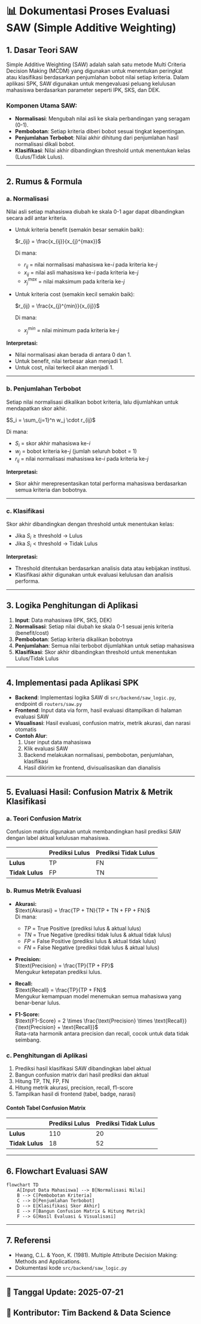 # 📊 Dokumentasi Proses Evaluasi SAW (Simple Additive Weighting)

## 1. Dasar Teori SAW
Simple Additive Weighting (SAW) adalah salah satu metode Multi Criteria Decision Making (MCDM) yang digunakan untuk menentukan peringkat atau klasifikasi berdasarkan penjumlahan bobot nilai setiap kriteria. Dalam aplikasi SPK, SAW digunakan untuk mengevaluasi peluang kelulusan mahasiswa berdasarkan parameter seperti IPK, SKS, dan DEK.

### Komponen Utama SAW:
- **Normalisasi**: Mengubah nilai asli ke skala perbandingan yang seragam (0-1).
- **Pembobotan**: Setiap kriteria diberi bobot sesuai tingkat kepentingan.
- **Penjumlahan Terbobot**: Nilai akhir dihitung dari penjumlahan hasil normalisasi dikali bobot.
- **Klasifikasi**: Nilai akhir dibandingkan threshold untuk menentukan kelas (Lulus/Tidak Lulus).

---

## 2. Rumus & Formula
### a. Normalisasi
Nilai asli setiap mahasiswa diubah ke skala 0-1 agar dapat dibandingkan secara adil antar kriteria.

- Untuk kriteria benefit (semakin besar semakin baik):
  
  $r_{ij} = \frac{x_{ij}}{x_{j}^{max}}$
  
  Di mana:
  - $r_{ij}$ = nilai normalisasi mahasiswa ke-$i$ pada kriteria ke-$j$
  - $x_{ij}$ = nilai asli mahasiswa ke-$i$ pada kriteria ke-$j$
  - $x_{j}^{max}$ = nilai maksimum pada kriteria ke-$j$

- Untuk kriteria cost (semakin kecil semakin baik):
  
  $r_{ij} = \frac{x_{j}^{min}}{x_{ij}}$
  
  Di mana:
  - $x_{j}^{min}$ = nilai minimum pada kriteria ke-$j$

**Interpretasi:**
- Nilai normalisasi akan berada di antara 0 dan 1.
- Untuk benefit, nilai terbesar akan menjadi 1.
- Untuk cost, nilai terkecil akan menjadi 1.

---

### b. Penjumlahan Terbobot
Setiap nilai normalisasi dikalikan bobot kriteria, lalu dijumlahkan untuk mendapatkan skor akhir.

$S_i = \sum_{j=1}^n w_j \cdot r_{ij}$

Di mana:
- $S_i$ = skor akhir mahasiswa ke-$i$
- $w_j$ = bobot kriteria ke-$j$ (jumlah seluruh bobot = 1)
- $r_{ij}$ = nilai normalisasi mahasiswa ke-$i$ pada kriteria ke-$j$

**Interpretasi:**
- Skor akhir merepresentasikan total performa mahasiswa berdasarkan semua kriteria dan bobotnya.

---

### c. Klasifikasi
Skor akhir dibandingkan dengan threshold untuk menentukan kelas:

- Jika $S_i \geq \text{threshold}$ → Lulus
- Jika $S_i < \text{threshold}$ → Tidak Lulus

**Interpretasi:**
- Threshold ditentukan berdasarkan analisis data atau kebijakan institusi.
- Klasifikasi akhir digunakan untuk evaluasi kelulusan dan analisis performa.

---

## 3. Logika Penghitungan di Aplikasi
1. **Input**: Data mahasiswa (IPK, SKS, DEK)
2. **Normalisasi**: Setiap nilai diubah ke skala 0-1 sesuai jenis kriteria (benefit/cost)
3. **Pembobotan**: Setiap kriteria dikalikan bobotnya
4. **Penjumlahan**: Semua nilai terbobot dijumlahkan untuk setiap mahasiswa
5. **Klasifikasi**: Skor akhir dibandingkan threshold untuk menentukan Lulus/Tidak Lulus

---

## 4. Implementasi pada Aplikasi SPK
- **Backend**: Implementasi logika SAW di `src/backend/saw_logic.py`, endpoint di `routers/saw.py`
- **Frontend**: Input data via form, hasil evaluasi ditampilkan di halaman evaluasi SAW
- **Visualisasi**: Hasil evaluasi, confusion matrix, metrik akurasi, dan narasi otomatis
- **Contoh Alur**:
  1. User input data mahasiswa
  2. Klik evaluasi SAW
  3. Backend melakukan normalisasi, pembobotan, penjumlahan, klasifikasi
  4. Hasil dikirim ke frontend, divisualisasikan dan dianalisis

---

## 5. Evaluasi Hasil: Confusion Matrix & Metrik Klasifikasi
### a. Teori Confusion Matrix
Confusion matrix digunakan untuk membandingkan hasil prediksi SAW dengan label aktual kelulusan mahasiswa.

|                | Prediksi Lulus | Prediksi Tidak Lulus |
|----------------|----------------|----------------------|
| **Lulus**      | TP             | FN                   |
| **Tidak Lulus**| FP             | TN                   |

### b. Rumus Metrik Evaluasi

- **Akurasi:**  
  $\text{Akurasi} = \frac{TP + TN}{TP + TN + FP + FN}$  
  Di mana:
  - $TP$ = True Positive (prediksi lulus & aktual lulus)
  - $TN$ = True Negative (prediksi tidak lulus & aktual tidak lulus)
  - $FP$ = False Positive (prediksi lulus & aktual tidak lulus)
  - $FN$ = False Negative (prediksi tidak lulus & aktual lulus)

- **Precision:**  
  $\text{Precision} = \frac{TP}{TP + FP}$  
  Mengukur ketepatan prediksi lulus.

- **Recall:**  
  $\text{Recall} = \frac{TP}{TP + FN}$  
  Mengukur kemampuan model menemukan semua mahasiswa yang benar-benar lulus.

- **F1-Score:**  
  $\text{F1-Score} = 2 \times \frac{\text{Precision} \times \text{Recall}}{\text{Precision} + \text{Recall}}$  
  Rata-rata harmonik antara precision dan recall, cocok untuk data tidak seimbang.

### c. Penghitungan di Aplikasi
1. Prediksi hasil klasifikasi SAW dibandingkan label aktual
2. Bangun confusion matrix dari hasil prediksi dan aktual
3. Hitung TP, TN, FP, FN
4. Hitung metrik akurasi, precision, recall, f1-score
5. Tampilkan hasil di frontend (tabel, badge, narasi)

#### Contoh Tabel Confusion Matrix
|                | Prediksi Lulus | Prediksi Tidak Lulus |
|----------------|----------------|----------------------|
| **Lulus**      | 110            | 20                   |
| **Tidak Lulus**| 18             | 52                   |

---

## 6. Flowchart Evaluasi SAW
```mermaid
flowchart TD
    A[Input Data Mahasiswa] --> B[Normalisasi Nilai]
    B --> C[Pembobotan Kriteria]
    C --> D[Penjumlahan Terbobot]
    D --> E[Klasifikasi Skor Akhir]
    E --> F[Bangun Confusion Matrix & Hitung Metrik]
    F --> G[Hasil Evaluasi & Visualisasi]
```

---

## 7. Referensi
- Hwang, C.L. & Yoon, K. (1981). Multiple Attribute Decision Making: Methods and Applications.
- Dokumentasi kode `src/backend/saw_logic.py`

---

## 📅 Tanggal Update: 2025-07-21
## 📝 Kontributor: Tim Backend & Data Science 